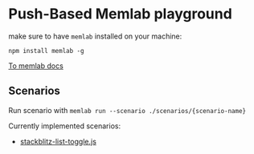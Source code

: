 # Push-Based Memlab playground

make sure to have `memlab` installed on your machine:

`npm install memlab -g`

[To memlab docs](./docs/)

## Scenarios

Run scenario with `memlab run --scenario ./scenarios/{scenario-name}`

Currently implemented scenarios:

* [stackblitz-list-toggle.js](`./scenarios/stackblitz-list-toggle.js`)
